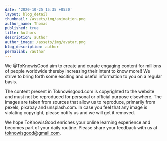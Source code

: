 ```yaml
---
date: '2020-10-25 15:35 +0530'
layout: blog_detail
thumbnail: /assets/img/animation.png
author_name: Thomas
published: true
title: Authors
description: author
author_image: /assets/img/avatar.png
blog_description: author
permalink: /author
---
```


We @ToKnowisGood aim to create and curate engaging content for millions of people worldwide thereby increasing their intent to know more!! We strive to bring forth some exciting and useful information to you on a regular basis.

The content present in Toknowisgood.com is copyrighted to the website and must not be reproduced for personal or official purpose elsewhere. The images are taken from sources that allow us to reproduce, primarily from pexels, pixabay and unsplash.com. In case you feel that any image is violating copyright, please notify us and we will get it removed.

We hope ToKnowisGood enriches your online learning experience and becomes part of your daily routine. Please share your feedback with us at toknowisgood@gmail.com.
